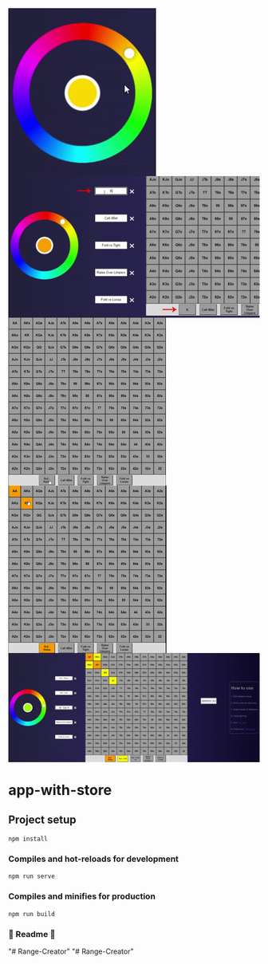 
<img align="center" src="https://github.com/diegolajus/Preflop-Range-Creator/blob/main/src/assets/howoto/howto1.gif">
<img align="center" src="https://github.com/diegolajus/Preflop-Range-Creator/blob/main/src/assets/howoto/howto2.gif">
<img align="center" src="https://github.com/diegolajus/Preflop-Range-Creator/blob/main/src/assets/howoto/howto3.gif">
<img align="center" src="https://github.com/diegolajus/Preflop-Range-Creator/blob/main/src/assets/howoto/howto4.gif">
<img align="center" src="https://github.com/diegolajus/Preflop-Range-Creator/blob/main/src/assets/howoto/howto5.gif">

# app-with-store

## Project setup
```
npm install
```

### Compiles and hot-reloads for development
```
npm run serve
```

### Compiles and minifies for production
```
npm run build
```

### 🚧 Readme 🚧

"# Range-Creator" 
"# Range-Creator" 
